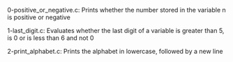 0-positive_or_negative.c: Prints whether the number stored in the variable n is positive or negative

1-last_digit.c: Evaluates whether the last digit of a variable is greater than 5, is 0 or is less than 6 and not 0

2-print_alphabet.c: Prints the alphabet in lowercase, followed by a new line
